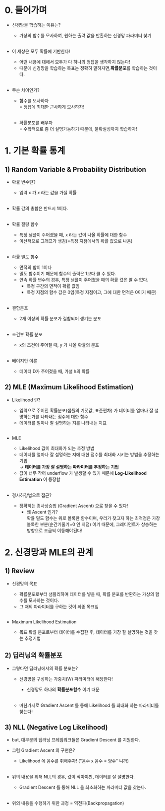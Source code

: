 # 0. 들어가며
- 신경망을 학습하는 이유는?
  - 가상의 함수를 모사하여, 원하는 출려 값을 반환하는 신경망 파라미터 찾기
<br><br>
    
- 이 세상은 모두 확률에 기반한다!
  - 어떤 내용에 대해서 모두가 다 하나의 정답을 생각하지 않는다!
  - 때문에 신경망을 학습하는 목표는 정확히 말하자면,<b>확률분포</b>를 학습하는 것이다.
<br><br>
    
- 무슨 차이인가?
  - 함수를 모사하자<br>
    = 정답에 최대한 근사하게 모사하자!
<br><br>
    
  - 확률분포를 배우자<br>
    = 수학적으로 좀 더 설명가능하기 때문에, 불확실성까지 학습하자!
    
# 1. 기본 확률 통계  
## 1) Random Variable & Probability Distribution
- 확률 변수란?
  - 입력 x 가 $x$ 라는 값을 가질 확률
<br><br>

- 확률 값의 총합은 반드시 <b>1</b>이다.
<br><br>

- 확률 질량 함수
  - 특정 샘플이 주어졌을 때, x 라는 값이 나올 확률에 대한 함수
  - 이산적으로 그래프가 생김(=특정 지점에서의 확률 값으로 나옴)
<br><br>
   
- 확률 밀도 함수
  - 면적의 합이 1이다
  - 밀도 함수이기 때문에 함수의 출력은 1보다 클 수 있다.
  - 연속 확률 변수의 경우, 특정 샘플이 주어졌을 때의 확률 값은 알 수 없다. 
    - 특정 구간의 면적이 확률 값임
    - 특정 지점의 함수 값은 0임(특정 지점이고, 그에 대한 면적은 0이기 때문)
<br><br>

- 결합분포
  - 2개 이상의 확률 분포가 결합되어 생기는 분포
<br><br>

- 조건부 확률 분포
  - x의 조건이 주어질 때, y 가 나올 확률의 분포
<br><br>
   

- 베이지안 이론
  - 데이터 D가 주어졌을 때, 가설 h의 확률

## 2) MLE (Maximum Likelihood Estimation)
- Likelihood 란?
  - 입력으로 주어진 확률분포(샘플의 기댓값, 표준편차) 가 데이터를 얼마나 잘 설명하는가를 나타내는 점수에 대한 함수
  - 데이터를 얼마나 잘 설명하는 지를 나타내는 지표
<br><br>
    
- MLE
  - Likelihood 값이 최대화가 되는 추정 방법
  - 데이터를 얼마나 잘 설명하는 지에 대한 점수를 최대화 시키는 방법을 추정하는 기법<br>
    → <b>데이터를 가장 잘 설명하는 파라미터를 추정하는 기법</b>
  - 값이 너무 작어 underflow 가 발생할 수 있기 때문에 <b>Log-Likelihood Estimation</b> 이 등장함 
<br><br>
    
- 경사하강법으로 접근?
  - 정확히는 경사상승법 (Gradient Ascent) 으로 찾을 수 있다!
    - 왜 Ascent 인가?<br>
      확률 밀도 함수는 위로 볼록한 함수이며, 우리가 찾고자 하는 최적점은 가장 볼록한 부분(순간기울기=0 인 지점) 이기 때문에, 그레디언트가 상승하는 방향으로 조금씩 이동해야된다!
      
# 2. 신경망과 MLE의 관계
## 1) Review
- 신경망의 목표
  - 확률분포로부터 샘플리하여 데이터를 넣을 때, 확률 분포를 반환하는 가상의 함수를 모사하는 것이다.
  - 그 때의 파라미터를 구하는 것이 최종 목표임
<br><br>
    
- Maximum Likelihood Estimation
  - 목표 확률 분포로부터 데이터를 수집한 후, 데이터를 가장 잘 설명하는 것을 찾는 추정기법

## 2) 딥러닝의 확률분포
- 그렇다면 딥러닝에서의 확률 분포는?
  - 신경망을 구성하는 가중치(W) 파라미터에 해당한다!
    - 신경망도 하나의 <b>확률분포함수</b> 이기 때문
<br><br>      

  - 마찬가지로 Gradient Ascent 를 통해 Likelihood 를 최대화 하는 파라미터를 찾는다!

## 3) NLL (Negative Log Likelihood)    
- but, 대부분의 딥러닝 프레임워크들은 Gradient Descent 를 지원한다. 
- 그럼 Gradient Ascent 의 구현은?
  - Likelihood 에 음수를 취해주자! ("음수 x 음수 = 양수" 니까)
<br><br>
    
- 위의 내용을 위해 NLL의 경우, 값이 작아야만, 데이터를 잘 설명한다. 
  - Gradient Descent 를 통해 NLL 을 최소화하는 파라미터 값을 찾는다.
<br><br>
    
- 위의 내용을 수행하기 위한 과정 = 역전파(Backpropagation)
    

    


    